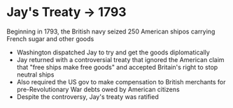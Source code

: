 # Jay's Treaty -> 1793

Beginning in 1793, the British navy seized 250 American shipos carrying French sugar and other goods
- Washington dispatched Jay to try and get the goods diplomatically
- Jay returned with a controversial treaty that ignored the American claim that "free ships make free goods" and accepted Britain's right to stop neutral ships
- Also required the US gov to make compensation to British merchants for pre-Revolutionary War debts owed by American citizens
- Despite the controversy, Jay's treaty was ratified

